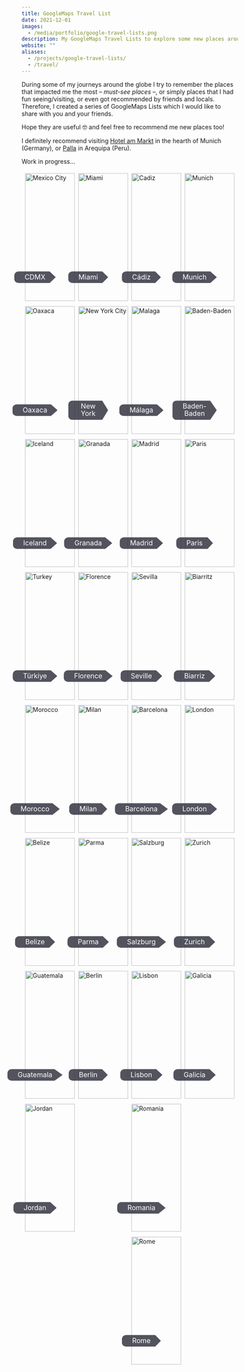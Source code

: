 ```yaml
---
title: GoogleMaps Travel List
date: 2021-12-01
images:
  - /media/portfolio/google-travel-lists.png
description: My GoogleMaps Travel Lists to explore some new places around the globe.
website: ""
aliases:
  - /projects/google-travel-lists/
  - /travel/
---
```


During some of my journeys around the globe I try to remember the places that impacted me the most – _must-see places_ –, or simply places that I had fun seeing/visiting, or even got recommended by friends and locals. Therefore, I created a series of GoogleMaps Lists which I would like to share with you and your friends.

Hope they are useful 🤓 and feel free to recommend me new places too!

I definitely recommend visiting [Hotel am Markt](https://www.hotel-am-markt.eu/) in the hearth of Munich (Germany), or [Palla](https://www.palla.pe/) in Arequipa (Peru).

Work in progress...

<!-- STYLESHEET CSS -->

<style>
  div {
    box-sizing: border-box !important;
  }

  img {
    margin-bottom: 0.5em !important;
  }

  .travel_row_img_grid {
    display: -ms-flexbox;
    display: flex;
    -ms-flex-wrap: wrap;
    flex-wrap: wrap;
    padding: 0 4px;
  }

  .travel_column_img_grid {
    -ms-flex: 25%;
    flex: 25%;
    max-width: 25%;
    padding: 0 4px;
  }

  .travel_column_img_grid img {
    margin-top: 5px;
    vertical-align: middle;
    width: 100%;
  }

  @media screen and (max-width: 800px) {
    .travel_column_img_grid {
      -ms-flex: 50%;
      flex: 50%;
      max-width: 50%;
    }

    .travel_container_img_grid .button-class {
      color: white;
      font-size: 16px;
      line-height: 1.1;
    }
  }

  @media screen and (max-width: 600px) {
    .travel_column_img_grid {
      -ms-flex: 100%;
      flex: 100%;
      max-width: 100%;
    }

    .travel_container_img_grid .button-class {
      color: white;
      font-size: 18px;
      line-height: 1.1;
    }
  }

  .travel_container_img_grid {
    position: relative;
    width: 100%;
    max-width: 400px;
  }

  .travel_container_img_grid img {
    width: 100%;
    height: auto;
  }

  .travel_container_img_grid .button-class {
    position: absolute;
    top: 80%;
    left: 20%;
    transform: translate(-50%, -50%);
    -ms-transform: translate(-50%, -50%);
    background-color: rgb(40, 42, 54, 0.8);
    color: white;
    font-size: 16px;
    line-height: 1.1;
    padding: 5px 24px;
    border: none;
    cursor: pointer;
    border-radius: 10px;
    text-align: center;
    clip-path: polygon(0% 0%, 85% 0%, 100% 50%, 85% 100%, 0% 100%);
  }

  .travel_container_img_grid .button-class:hover {
    background-color: rgb(41, 98, 255, 0.9);
    cursor: pointer;
  }
</style>

<div class="travel_row_img_grid">
  <div class="travel_column_img_grid">
    <a href="https://goo.gl/maps/xweG7kQr8jq8omd36" target="_blank" rel="noreferrer nofollow external">
    <div class="travel_container_img_grid">
      <img src="/media/gmaps-images/cdmx-mexico.webp" alt="Mexico City">
        <div class="button-class">CDMX</div>
    </div>
    </a>
    <a href="https://goo.gl/maps/YGVFEnzAQyd8rTt17" target="_blank" rel="noreferrer nofollow external">
    <div class="travel_container_img_grid">
      <img src="/media/gmaps-images/oaxaca-mexico.webp" alt="Oaxaca">
        <div class="button-class">Oaxaca</div>
    </div>
    </a>
    <a href="https://goo.gl/maps/Rmu2vJUvN9Y8a6bV9" target="_blank" rel="noreferrer nofollow external">
    <div class="travel_container_img_grid">
      <img src="/media/gmaps-images/iceland-country.webp" alt="Iceland">
        <div class="button-class">Iceland</div>
    </div>
    </a>
    <a href="https://goo.gl/maps/ayVeY3vubnoMDRhK6" target="_blank" rel="noreferrer nofollow external">
    <div class="travel_container_img_grid">
      <img src="/media/gmaps-images/turkey.webp" alt="Turkey">
        <div class="button-class">Türkiye</div>
    </div>
    </a>
    <a href="https://goo.gl/maps/D8Fo9d9fbXcT25CM8" target="_blank" rel="noreferrer nofollow external">
    <div class="travel_container_img_grid">
      <img src="/media/gmaps-images/morocco.webp" alt="Morocco">
        <div class="button-class">Morocco</div>
    </div>
    </a>
    <a href="https://goo.gl/maps/HHyqSqxHs2ZR94UW8" target="_blank" rel="noreferrer nofollow external">
    <div class="travel_container_img_grid">
      <img src="/media/gmaps-images/belize.webp" alt="Belize">
        <div class="button-class">Belize</div>
    </div>
    </a>
    <a href="https://goo.gl/maps/86zTscXooBzyB5rt5" target="_blank" rel="noreferrer nofollow external">
    <div class="travel_container_img_grid">
      <img src="/media/gmaps-images/guatemala.webp" alt="Guatemala">
        <div class="button-class">Guatemala</div>
    </div>
    </a>
    <a href="https://goo.gl/maps/qA5qUYUCNLadKLTP9" target="_blank" rel="noreferrer nofollow external">
    <div class="travel_container_img_grid">
      <img src="/media/gmaps-images/jordan.webp" alt="Jordan">
        <div class="button-class">Jordan</div>
    </div>
    </a>
  </div>

  <div class="travel_column_img_grid">
  <a href="https://goo.gl/maps/1JEc36CbsZi9HZw27" target="_blank" rel="noreferrer nofollow external">
    <div class="travel_container_img_grid">
      <img src="/media/gmaps-images/miami-usa.webp" alt="Miami">
        <div class="button-class">Miami</div>
    </div>
    </a>
    <a href="https://goo.gl/maps/qvcjPQ7uvk4XVBKm7" target="_blank" rel="noreferrer nofollow external">
    <div class="travel_container_img_grid">
      <img src="/media/gmaps-images/newyork-usa.webp" alt="New York City">
        <div class="button-class">New York</div>
    </div>
    </a>
    <a href="https://goo.gl/maps/6yRd5DN27anUrUYA7" target="_blank" rel="noreferrer nofollow external">
    <div class="travel_container_img_grid">
      <img src="/media/gmaps-images/granada.webp" alt="Granada">
        <div class="button-class">Granada</div>
    </div>
    </a>
    <a href="https://goo.gl/maps/5K2mFWgBtBV84AaA7" target="_blank" rel="noreferrer nofollow external">
    <div class="travel_container_img_grid">
      <img src="/media/gmaps-images/florence.webp" alt="Florence">
        <div class="button-class">Florence</div>
    </div>
    </a>
    <a href="https://goo.gl/maps/UrjF3Yw5TazsLQPv9" target="_blank" rel="noreferrer nofollow external">
    <div class="travel_container_img_grid">
      <img src="/media/gmaps-images/milan-italy.webp" alt="Milan">
        <div class="button-class">Milan</div>
    </div>
    </a>
    <a href="https://goo.gl/maps/2tC9w1GtTQB1LPaFA" target="_blank" rel="noreferrer nofollow external">
    <div class="travel_container_img_grid">
      <img src="/media/gmaps-images/parma-italy.webp" alt="Parma">
        <div class="button-class">Parma</div>
    </div>
    </a>
    <a href="https://goo.gl/maps/8QbYc92sPVZwr8MLA" target="_blank" rel="noreferrer nofollow external">
    <div class="travel_container_img_grid">
      <img src="/media/gmaps-images/berlin.webp" alt="Berlin">
        <div class="button-class">Berlin</div>
    </div>
    </a>
  </div>

  <div class="travel_column_img_grid">
  <a href="https://goo.gl/maps/n4KSVZf3ekJ84hjR7" target="_blank" rel="noreferrer nofollow external">
    <div class="travel_container_img_grid">
      <img src="/media/gmaps-images/cadiz-spain.webp" alt="Cadiz">
        <div class="button-class">Cádiz</div>
    </div>
    </a>
    <a href="https://goo.gl/maps/mkBBDkF7Qhfo8A5TA" target="_blank" rel="noreferrer nofollow external">
    <div class="travel_container_img_grid">
      <img src="/media/gmaps-images/malaga-spain.webp" alt="Malaga">
        <div class="button-class">Málaga</div>
    </div>
    </a>
    <a href="https://goo.gl/maps/uVDZCEa1vLotgps78" target="_blank" rel="noreferrer nofollow external">
    <div class="travel_container_img_grid">
      <img src="/media/gmaps-images/madrid-spain.webp" alt="Madrid">
        <div class="button-class">Madrid</div>
    </div>
    </a>
    <a href="https://goo.gl/maps/hgW4NTkVMnJECMa48" target="_blank" rel="noreferrer nofollow external">
    <div class="travel_container_img_grid">
      <img src="/media/gmaps-images/seville-spain.webp" alt="Sevilla">
        <div class="button-class">Seville</div>
    </div>
    </a>
    <a href="https://goo.gl/maps/nTyJNb5FmzRLmDya6" target="_blank" rel="noreferrer nofollow external">
    <div class="travel_container_img_grid">
      <img src="/media/gmaps-images/barcelona-spain.webp" alt="Barcelona">
        <div class="button-class">Barcelona</div>
    </div>
    </a>
    <a href="https://goo.gl/maps/R5pfav5PYXFutu5ZA" target="_blank" rel="noreferrer nofollow external">
    <div class="travel_container_img_grid">
      <img src="/media/gmaps-images/salzburg-austria.webp" alt="Salzburg">
        <div class="button-class">Salzburg</div>
    </div>
    </a>
    <a href="https://goo.gl/maps/EJLfYTQYK52T8v9i6" target="_blank" rel="noreferrer nofollow external">
    <div class="travel_container_img_grid">
      <img src="/media/gmaps-images/lisbon-portugal.webp" alt="Lisbon">
        <div class="button-class">Lisbon</div>
    </div>
    </a>
    <a href="https://goo.gl/maps/FP7pv556qRE5tLAU6" target="_blank" rel="noreferrer nofollow external">
    <div class="travel_container_img_grid">
      <img src="/media/gmaps-images/romania.webp" alt="Romania">
        <div class="button-class">Romania</div>
    </div>
    </a>
    <a href="https://goo.gl/maps/jRU7rsrGZeddLUDU6" target="_blank" rel="noreferrer nofollow external">
    <div class="travel_container_img_grid">
      <img src="/media/gmaps-images/rome-italy.webp" alt="Rome">
        <div class="button-class">Rome</div>
    </div>
    </a>
  </div>

  <div class="travel_column_img_grid">
  <a href="https://goo.gl/maps/KmzMJEcfaZ5vkoNy6" target="_blank" rel="noreferrer nofollow external">
    <div class="travel_container_img_grid">
      <img src="/media/gmaps-images/munich-germany.webp" alt="Munich">
        <div class="button-class">Munich</div>
    </div>
    </a>
    <a href="https://goo.gl/maps/4FGi7FsyRsE4spNM8" target="_blank" rel="noreferrer nofollow external">
    <div class="travel_container_img_grid">
      <img src="/media/gmaps-images/baden-baden-germany.webp" alt="Baden-Baden">
        <div class="button-class">Baden-Baden</div>
    </div>
    </a>
    <a href="https://goo.gl/maps/CEKdSx2KLyCCzdT86" target="_blank" rel="noreferrer nofollow external">
    <div class="travel_container_img_grid">
      <img src="/media/gmaps-images/paris-france.webp" alt="Paris">
        <div class="button-class">Paris</div>
    </div>
    </a>
    <a href="https://goo.gl/maps/H7mSw7aMbakJ5EgW8" target="_blank" rel="noreferrer nofollow external">
    <div class="travel_container_img_grid">
      <img src="/media/gmaps-images/biarritz-france.webp" alt="Biarritz">
        <div class="button-class">Biarriz</div>
    </div>
    </a>
    <a href="https://goo.gl/maps/KAUGawBPehRiiXxf8" target="_blank" rel="noreferrer nofollow external">
    <div class="travel_container_img_grid">
      <img src="/media/gmaps-images/london-uk.webp" alt="London">
        <div class="button-class">London</div>
    </div>
    </a>
    <a href="https://goo.gl/maps/pLRcEdderVNTi7c26" target="_blank" rel="noreferrer nofollow external">
    <div class="travel_container_img_grid">
      <img src="/media/gmaps-images/zurich-switzerland.webp" alt="Zurich">
        <div class="button-class">Zurich</div>
    </div>
    </a>
    <a href="https://goo.gl/maps/qWG8QBSKsyZPNLnE8" target="_blank" rel="noreferrer nofollow external">
    <div class="travel_container_img_grid">
      <img src="/media/gmaps-images/galicia-spain.webp" alt="Galicia">
        <div class="button-class">Galicia</div>
    </div>
    </a>
  </div>

</div>
